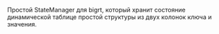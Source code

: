 Простой StateManager для bigrt, который хранит состояние динамической таблице простой структуры из двух колонок ключа и значения.
